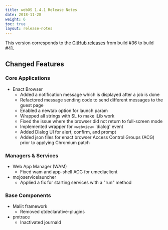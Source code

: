 ```yaml
---
title: webOS 1.4.1 Release Notes
date: 2018-11-28
weight: 6
toc: true
layout: release-notes
---
```


This version corresponds to the [GitHub releases](https://github.com/webosose/build-webos/releases) from build #36 to build #41.

## Changed Features

### Core Applications

* Enact Browser
    * Added a notification message which is displayed after a job is done
    * Refactored message sending code to send different messages to the guest page
    * Enabled a newtab option for launch param
    * Wrapped all strings with $L to make iLib work
    * Fixed the issue where the browser did not return to full-screen mode
    * Implemented wrapper for `<webview>` 'dialog' event
    * Added Dialog UI for alert, confirm, and prompt
    * Added json files for enact browser Access Control Groups (ACG) prior to applying Chromium patch

### Managers & Services

* Web App Manager (WAM)
    * Fixed wam and app-shell ACG for umediaclient
* mojoservicelauncher
    * Applied a fix for starting services with a "run" method

### Base Components

* Maliit framework
    * Removed qtdeclarative-plugins
* pmtrace
    * Inactivated journald
